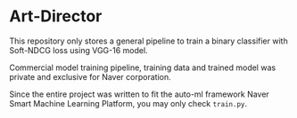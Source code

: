 # Art-Director

This repository only stores a general pipeline to train a binary classifier with Soft-NDCG loss using VGG-16 model.

Commercial model training pipeline, training data and trained model was private and exclusive for Naver corporation.

Since the entire project was written to fit the auto-ml framework Naver Smart Machine Learning Platform, you may only check ```train.py```.






